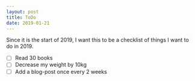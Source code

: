```yaml
---
layout: post
title: ToDo
date: 2019-01-21
---
```


Since it is the start of 2019, I want this to be a checklist of things I want to do in 2019.

- [ ] Read 30 books
- [ ] Decrease my weight by 10kg
- [ ] Add a blog-post once every 2 weeks